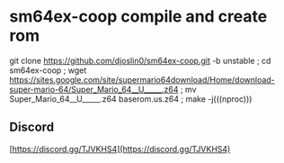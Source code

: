 # sm64ex-coop compile and create rom
git clone https://github.com/djoslin0/sm64ex-coop.git -b unstable ; cd sm64ex-coop ; wget https://sites.google.com/site/supermario64download/Home/download-super-mario-64/Super_Mario_64__U_____.z64 ; mv Super_Mario_64__U_____.z64 baserom.us.z64 ; make -j$(($(nproc)))
## Discord
[https://discord.gg/TJVKHS4](https://discord.gg/TJVKHS4)

